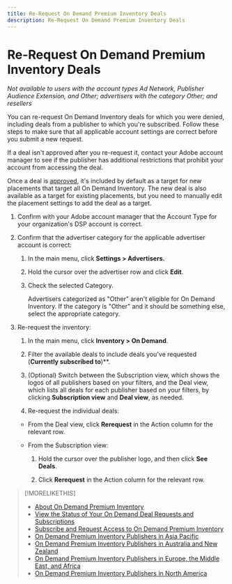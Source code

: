 ```yaml
---
title: Re-Request On Demand Premium Inventory Deals
description: Re-Request On Demand Premium Inventory Deals
---
```

# Re-Request On Demand Premium Inventory Deals

*Not available to users with the account types Ad Network, Publisher Audience Extension, and Other; advertisers with the category Other; and resellers*

You can re-request On Demand Inventory deals for which you were denied, including deals from a publisher to which you're subscribed. Follow these steps to make sure that all applicable account settings are correct before you submit a new request.

If a deal isn't approved after you re-request it, contact your Adobe account manager to see if the publisher has additional restrictions that prohibit your account from accessing the deal.

Once a deal is [approved](/help/dsp/inventory/on-demand-inventory-view-status.md), it's included by default as a target for new placements that target all On Demand Inventory. The new deal is also available as a target for existing placements, but you need to manually edit the placement settings to add the deal as a target.

1. Confirm with your Adobe account manager that the Account Type for your organization's DSP account is correct.

1. Confirm that the advertiser category for the applicable advertiser account is correct:

    1. In the main menu, click **Settings > Advertisers.**

    1. Hold the cursor over the advertiser row and click **Edit**.

    1. Check the selected Category.
    
       Advertisers categorized as "Other" aren't eligible for On Demand Inventory. If the category is "Other" and it should be something else, select the appropriate category<!-- [category](/help/dsp/admin/advertiser-settings.md) -->.

1. Re-request the inventory:

    1. In the main menu, click **Inventory > On Demand**.

    1. Filter the available deals to include deals you've requested (**Currently subscribed to**)**.

    1. (Optional) Switch between the Subscription view, which shows the logos of all publishers based on your filters, and the Deal view, which lists all deals for each publisher based on your filters, by clicking **Subscription view** and **Deal view**, as needed.

    1. Re-request the individual deals:

      * From the Deal view, click **Rerequest** in the Action column for the relevant row.

      * From the Subscription view:

        1. Hold the cursor over the publisher logo, and then click **See Deals**.

        1. Click **Rerequest** in the Action column for the relevant row.

>[!MORELIKETHIS]
>
>* [About On Demand Premium Inventory](on-demand-inventory-about.md)
>* [View the Status of Your On Demand Deal Requests and Subscriptions](on-demand-inventory-view-status.md)
>* [Subscribe and Request Access to On Demand Premium Inventory](on-demand-inventory-subscribe.md)
>* [On Demand Premium Inventory Publishers in Asia Pacific](on-demand-inventory-publishers-apac.md)
>* [On Demand Premium Inventory Publishers in Australia and New Zealand](on-demand-inventory-publishers-anz.md)
>* [On Demand Premium Inventory Publishers in Europe, the Middle East, and Africa](on-demand-inventory-publishers-emea.md)
>* [On Demand Premium Inventory Publishers in North America](on-demand-inventory-publishers-na.md)
